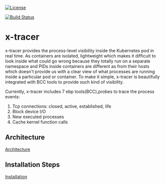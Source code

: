 [![License](https://img.shields.io/badge/License-Apache%202.0-blue.svg)](https://opensource.org/licenses/Apache-2.0) 

[![Build Status](https://travis-ci.com/ITRI-ICL-Peregrine/x-tracer.svg?branch=master)](https://travis-ci.com/ITRI-ICL-Peregrine/x-tracer)

# x-tracer
x-tracer provides the process-level visibility inside the Kubernetes pod in real time. As containers are isolated, lightweight which makes it difficult to look inside what 
could go wrong because they totally run on a separate namespace and PIDs inside containers are different as from their hosts which doesn't provide us with a clear view of 
what processes are running inside a particular pod or container. To make it simple, x-tracer is beautifully integrated with BCC tools to provide such kind of visibility.

Currently, x-tracer includes 7 ebp tools(BCC),probes to trace the process events:
1. Tcp connections: closed, active, established, life
2. Block device I/O 
3. New executed processes
4. Cache kernel function calls
  
## Architecture

[Architecture](https://github.com/ITRI-ICL-Peregrine/x-tracer/wiki/Architecture)

## Installation Steps

[Installation](https://github.com/ITRI-ICL-Peregrine/x-tracer/wiki/x-tracer-Installation)



